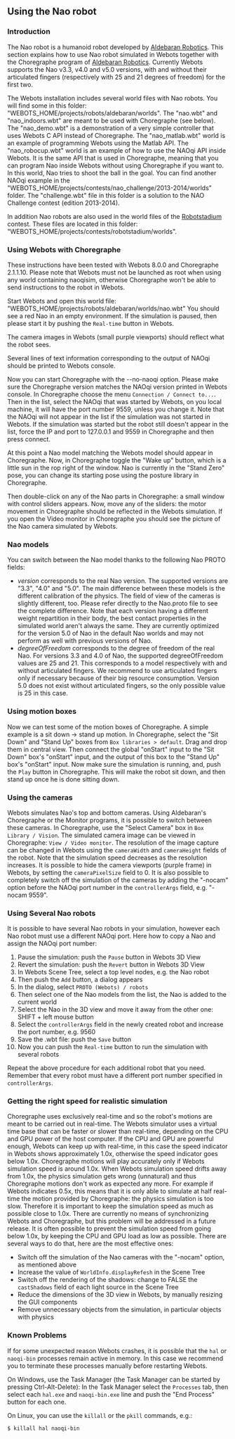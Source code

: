 ## Using the Nao robot

### Introduction

The Nao robot is a humanoid robot developed by [Aldebaran
Robotics](http://www.aldebaran-robotics.com). This section explains how to use
Nao robot simulated in Webots together with the Choregraphe program of
[Aldebaran Robotics](http://www.aldebaran-robotics.com). Currently Webots
supports the Nao v3.3, v4.0 and v5.0 versions, with and without their
articulated fingers (respectively with 25 and 21 degrees of freedom) for the
first two.

The Webots installation includes several world files with Nao robots. You will
find some in this folder: "WEBOTS\_HOME/projects/robots/aldebaran/worlds". The
"nao.wbt" and "nao\_indoors.wbt" are meant to be used with Choregraphe (see
below). The "nao\_demo.wbt" is a demonstration of a very simple controller that
uses Webots C API instead of Choregraphe. The "nao\_matlab.wbt" world is an
example of programming Webots using the Matlab API. The "nao\_robocup.wbt" world
is an example of how to use the NAOqi API inside Webots. It is the same API that
is used in Choregraphe, meaning that you can program Nao inside Webots without
using Choregraphe if you want to. In this world, Nao tries to shoot the ball in
the goal. You can find another NAOqi example in the
"WEBOTS\_HOME/projects/contests/nao\_challenge/2013-2014/worlds" folder. The
"challenge.wbt" file in this folder is a solution to the NAO Challenge contest
(edition 2013-2014).

In addition Nao robots are also used in the world files of the
[Robotstadium](http://www.robotstadium.org) contest. These files are located in
this folder: "WEBOTS\_HOME/projects/contests/robotstadium/worlds".

### Using Webots with Choregraphe

These instructions have been tested with Webots 8.0.0 and Choregraphe 2.1.1.10.
Please note that Webots must not be launched as root when using any world
containing naoqisim, otherwise Choregraphe won't be able to send instructions to
the robot in Webots.

Start Webots and open this world file:
"WEBOTS\_HOME/projects/robots/aldebaran/worlds/nao.wbt" You should see a red Nao
in an empty environment. If the simulation is paused, then please start it by
pushing the `Real-time` button in Webots.

The camera images in Webots (small purple viewports) should reflect what the
robot sees.

Several lines of text information corresponding to the output of NAOqi should be
printed to Webots console.

Now you can start Choregraphe with the --no-naoqi option. Please make sure the
Choregraphe version matches the NAOqi version printed in Webots console. In
Choregraphe choose the menu `Connection / Connect to...`. Then in the list,
select the NAOqi that was started by Webots, on you local machine, it will have
the port number 9559, unless you change it. Note that the NAOqi will not appear
in the list if the simulation was not started in Webots. If the simulation was
started but the robot still doesn't appear in the list, force the IP and port to
127.0.0.1 and 9559 in Choregraphe and then press connect.

At this point a Nao model matching the Webots model should appear in
Choregraphe. Now, in Choregraphe toggle the "Wake up" button, which is a little
sun in the rop right of the window. Nao is currently in the "Stand Zero" pose,
you can change its starting pose using the posture library in Choregraphe.

Then double-click on any of the Nao parts in Choregraphe: a small window with
control sliders appears. Now, move any of the sliders: the motor movement in
Choregraphe should be reflected in the Webots simulation. If you open the Video
monitor in Choregraphe you should see the picture of the Nao camera simulated by
Webots.

### Nao models

You can switch between the Nao model thanks to the following Nao PROTO fields:

- *version* corresponds to the real Nao version. The supported versions are "3.3",
"4.0" and "5.0". The main difference between these models is the different
calibration of the physics. The field of view of the cameras is slightly
different, too. Please refer directly to the Nao.proto file to see the complete
difference. Note that each version having a different weight repartition in
their body, the best contact properties in the simulated world aren't always the
same. They are currently optimized for the version 5.0 of Nao in the default Nao
worlds and may not perform as well with previous versions of Nao.
- *degreeOfFreedom* corresponds to the degree of freedom of the real Nao. For
versions 3.3 and 4.0 of Nao, the supported degreeOfFreedom values are 25 and 21.
This corresponds to a model respectively with and without articulated fingers.
We recommend to use articulated fingers only if necessary because of their big
resource consumption. Version 5.0 does not exist without articulated fingers, so
the only possible value is 25 in this case.

### Using motion boxes

Now we can test some of the motion boxes of Choregraphe. A simple example is a
sit down -> stand up motion. In Choregraphe, select the "Sit Down" and "Stand
Up" boxes from `Box libraries > default`. Drag and drop them in central view.
Then connect the global "onStart" input to the "Sit Down" box's "onStart" input,
and the output of this box to the "Stand Up" box's "onStart" input. Now make
sure the simulation is running, and, push the `Play` button in Choregraphe. This
will make the robot sit down, and then stand up once he is done sitting down.

### Using the cameras

Webots simulates Nao's top and bottom cameras. Using Aldebaran's Choregraphe or
the Monitor programs, it is possible to switch between these cameras. In
Choregraphe, use the "Select Camera" box in `Box Library / Vision`. The
simulated camera image can be viewed in Choregraphe: `View / Video monitor`. The
resolution of the image capture can be changed in Webots using the `cameraWidth`
and `cameraHeight` fields of the robot. Note that the simulation speed decreases
as the resolution increases. It is possible to hide the camera viewports (purple
frame) in Webots, by setting the `cameraPixelSize` field to 0. It is also
possible to completely switch off the simulation of the cameras by adding the
"-nocam" option before the NAOqi port number in the `controllerArgs` field, e.g.
"-nocam 9559".

### Using Several Nao robots

It is possible to have several Nao robots in your simulation, however each Nao
robot must use a different NAOqi port. Here how to copy a Nao and assign the
NAOqi port number:

1. Pause the simulation: push the `Pause` button in Webots 3D View
2. Revert the simulation: push the `Revert` button in Webots 3D View
3. In Webots Scene Tree, select a top level nodes, e.g. the Nao robot
4. Then push the `Add` button, a dialog appears
5. In the dialog, select `PROTO (Webots) / robots`
6. Then select one of the Nao models from the list, the Nao is added to the current
world
7. Select the Nao in the 3D view and move it away from the other one: SHIFT + left
mouse button
8. Select the `controllerArgs` field in the newly created robot and increase the
port number, e.g. 9560
9. Save the .wbt file: push the `Save` button
10. Now you can push the `Real-time` button to run the simulation with several
robots

Repeat the above procedure for each additional robot that you need. Remember
that every robot must have a different port number specified in
`controllerArgs`.

### Getting the right speed for realistic simulation

Choregraphe uses exclusively real-time and so the robot's motions are meant to
be carried out in real-time. The Webots simulator uses a virtual time base that
can be faster or slower than real-time, depending on the CPU and GPU power of
the host computer. If the CPU and GPU are powerful enough, Webots can keep up
with real-time, in this case the speed indicator in Webots shows approximately
1.0x, otherwise the speed indicator goes below 1.0x. Choregraphe motions will
play accurately only if Webots simulation speed is around 1.0x. When Webots
simulation speed drifts away from 1.0x, the physics simulation gets wrong
(unnatural) and thus Choregraphe motions don't work as expected any more. For
example if Webots indicates 0.5x, this means that it is only able to simulate at
half real-time the motion provided by Choregraphe: the physics simulation is too
slow. Therefore it is important to keep the simulation speed as much as possible
close to 1.0x. There are currently no means of synchronizing Webots and
Choregraphe, but this problem will be addressed in a future release. It is often
possible to prevent the simulation speed from going below 1.0x, by keeping the
CPU and GPU load as low as possible. There are several ways to do that, here are
the most effective ones:

- Switch off the simulation of the Nao cameras with the "-nocam" option, as
mentioned above
- Increase the value of `WorldInfo.displayRefesh` in the Scene Tree
- Switch off the rendering of the shadows: change to FALSE the `castShadows` field
of each light source in the Scene Tree
- Reduce the dimensions of the 3D view in Webots, by manually resizing the GUI
components
- Remove unnecessary objects from the simulation, in particular objects with
physics

### Known Problems

If for some unexpected reason Webots crashes, it is possible that the `hal` or
`naoqi-bin` processes remain active in memory. In this case we recommend you to
terminate these processes manually before restarting Webots.

On Windows, use the Task Manager (the Task Manager can be started by pressing
Ctrl-Alt-Delete): In the Task Manager select the `Processes` tab, then select
each `hal.exe` and `naoqi-bin.exe` line and push the "End Process" button for
each one.

On Linux, you can use the `killall` or the `pkill` commands, e.g.:

```sh
$ killall hal naoqi-bin
```
